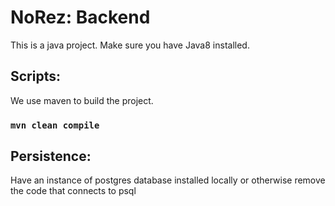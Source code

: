 # NoRez: Backend

This is a java project. Make sure you have Java8 installed.

## Scripts:

We use maven to build the project.

### `mvn clean compile`

## Persistence:

Have an instance of postgres database installed locally or otherwise remove the code that connects to psql